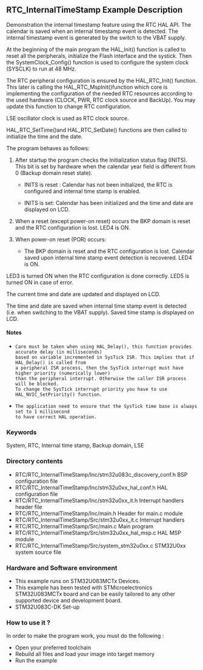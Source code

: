 ## <b>RTC_InternalTimeStamp Example Description</b> 

Demonstration the internal timestamp feature using the RTC HAL API.
The calendar is saved when an internal timestamp event is detected. The internal timestamp 
event is generated by the switch to the VBAT supply.

At the beginning of the main program the HAL_Init() function is called to reset 
all the peripherals, initialize the Flash interface and the systick.
Then the SystemClock_Config() function is used to configure the system
clock (SYSCLK) to run at 48 MHz.

The RTC peripheral configuration is ensured by the HAL_RTC_Init() function.
This later is calling the HAL_RTC_MspInit()function which core is implementing
the configuration of the needed RTC resources according to the used hardware (CLOCK, 
PWR, RTC clock source and BackUp). You may update this function to change RTC configuration.

LSE oscillator clock is used as RTC clock source. 

HAL_RTC_SetTime()and HAL_RTC_SetDate() functions are then called to initialize the 
time and the date.

The program behaves as follows:

1. After startup the program checks the Initialization status flag (INITS). This bit is
   set by hardware when the calendar year field is different from 0
   (Backup domain reset state).
    - INITS is reset : Calendar has not been initialized, the RTC is
      configured and internal time stamp is enabled.
    
    - INITS is set: Calendar has been initialized and the time
      and date are displayed on LCD.

2. When a reset (except power-on reset) occurs the BKP domain is reset and the RTC 
   configuration is lost. LED4 is ON.

3. When power-on reset (POR) occurs:

    - The BKP domain is reset and the RTC configuration is lost. Calendar saved upon internal time stamp
      event detection is recovered. LED4 is ON.

LED3 is turned ON when the RTC configuration is done correctly.
LED5 is turned ON in case of error.

The current time and date are updated and displayed on LCD.

The time and date are saved when internal time stamp event is detected (i.e. when
switching to the VBAT supply). Saved time stamp is displayed on LCD.

#### <b>Notes</b>

-     Care must be taken when using HAL_Delay(), this function provides accurate delay (in milliseconds)
      based on variable incremented in SysTick ISR. This implies that if HAL_Delay() is called from
      a peripheral ISR process, then the SysTick interrupt must have higher priority (numerically lower)
      than the peripheral interrupt. Otherwise the caller ISR process will be blocked.
      To change the SysTick interrupt priority you have to use HAL_NVIC_SetPriority() function.
      
-     The application need to ensure that the SysTick time base is always set to 1 millisecond
      to have correct HAL operation.

### <b>Keywords</b>

System, RTC, Internal time stamp, Backup domain, LSE

### <b>Directory contents</b>

  - RTC/RTC_InternalTimeStamp/Inc/stm32u083c_discovery_conf.h  BSP configuration file
  - RTC/RTC_InternalTimeStamp/Inc/stm32u0xx_hal_conf.h         HAL configuration file
  - RTC/RTC_InternalTimeStamp/Inc/stm32u0xx_it.h               Interrupt handlers header file
  - RTC/RTC_InternalTimeStamp/Inc/main.h                       Header for main.c module  
  - RTC/RTC_InternalTimeStamp/Src/stm32u0xx_it.c               Interrupt handlers
  - RTC/RTC_InternalTimeStamp/Src/main.c                       Main program
  - RTC/RTC_InternalTimeStamp/Src/stm32u0xx_hal_msp.c          HAL MSP module
  - RTC/RTC_InternalTimeStamp/Src/system_stm32u0xx.c           STM32U0xx system source file


### <b>Hardware and Software environment</b> 

  - This example runs on STM32U083MCTx Devices.
  - This example has been tested with STMicroelectronics STM32U083MCTx
    board and can be easily tailored to any other supported device and 
    development board.    
  - STM32U083C-DK Set-up

### <b>How to use it ?</b> 

In order to make the program work, you must do the following :

 - Open your preferred toolchain 
 - Rebuild all files and load your image into target memory
 - Run the example